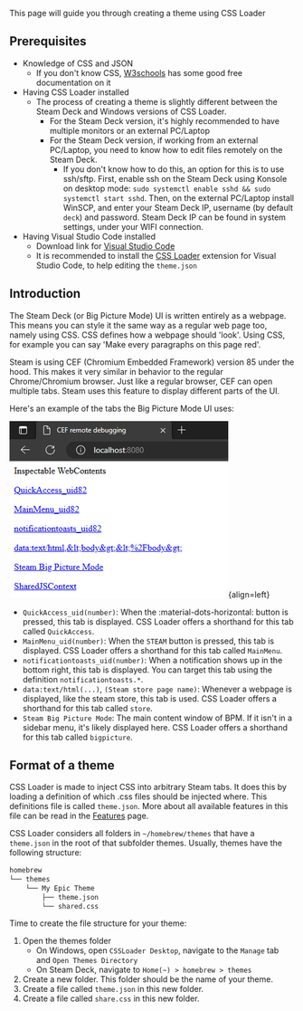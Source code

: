 This page will guide you through creating a theme using CSS Loader

## Prerequisites

- Knowledge of CSS and JSON
    - If you don't know CSS, [W3schools](https://www.w3schools.com/css/default.asp) has some good free documentation on it
- Having CSS Loader installed
    - The process of creating a theme is slightly different between the Steam Deck and Windows versions of CSS Loader.
        - For the Steam Deck version, it's highly recommended to have multiple monitors or an external PC/Laptop
        - For the Steam Deck version, if working from an external PC/Laptop, you need to know how to edit files remotely on the Steam Deck.
            - If you don't know how to do this, an option for this is to use ssh/sftp. First, enable ssh on the Steam Deck using Konsole on desktop mode: `sudo systemctl enable sshd && sudo systemctl start sshd`. Then, on the external PC/Laptop install WinSCP, and enter your Steam Deck IP, username (by default `deck`) and password. Steam Deck IP can be found in system settings, under your WIFI connection.
- Having Visual Studio Code installed
    - Download link for [Visual Studio Code](https://code.visualstudio.com/)
    - It is recommended to install the [CSS Loader](https://marketplace.visualstudio.com/items?itemName=DeckThemes.css-loader-for-vs-code) extension for Visual Studio Code, to help editing the `theme.json`

## Introduction

The Steam Deck (or Big Picture Mode) UI is written entirely as a webpage. This means you can style it the same way as a regular web page too, namely using CSS. CSS defines how a webpage should 'look'. Using CSS, for example you can say 'Make every paragraphs on this page red'.

Steam is using CEF (Chromium Embedded Framework) version 85 under the hood. This makes it very similar in behavior to the regular Chrome/Chromium browser. Just like a regular browser, CEF can open multiple tabs. Steam uses this feature to display different parts of the UI. 

Here's an example of the tabs the Big Picture Mode UI uses:

![Cef Tab Names](./img/cef-tab-names.png){align=left}

- `QuickAccess_uid(number)`: When the :material-dots-horizontal: button is pressed, this tab is displayed. CSS Loader offers a shorthand for this tab called `QuickAccess`.
- `MainMenu_uid(number)`: When the `STEAM` button is pressed, this tab is displayed. CSS Loader offers a shorthand for this tab called `MainMenu`.
- `notificationtoasts_uid(number)`: When a notification shows up in the bottom right, this tab is displayed. You can target this tab using the definition `notificationtoasts.*`.
- `data:text/html(...)`, `(Steam store page name)`: Whenever a webpage is displayed, like the steam store, this tab is used. CSS Loader offers a shorthand for this tab called `store`.
- `Steam Big Picture Mode`: The main content window of BPM. If it isn't in a sidebar menu, it's likely displayed here. CSS Loader offers a shorthand for this tab called `bigpicture`.

<div style="clear: left;" />

## Format of a theme

CSS Loader is made to inject CSS into arbitrary Steam tabs. It does this by loading a definition of which .css files should be injected where. This definitions file is called `theme.json`. More about all available features in this file can be read in the [Features](Features.md) page.

CSS Loader considers all folders in `~/homebrew/themes` that have a `theme.json` in the root of that subfolder themes. Usually, themes have the following structure:

```
homebrew
└── themes
    └── My Epic Theme
        ├── theme.json
        └── shared.css
```

Time to create the file structure for your theme:

1. Open the themes folder
    - On Windows, open `CSSLoader Desktop`, navigate to the `Manage` tab and `Open Themes Directory`
    - On Steam Deck, navigate to `Home(~) > homebrew > themes`
2. Create a new folder. This folder should be the name of your theme.
3. Create a file called `theme.json` in this new folder.
4. Create a file called `share.css` in this new folder.


